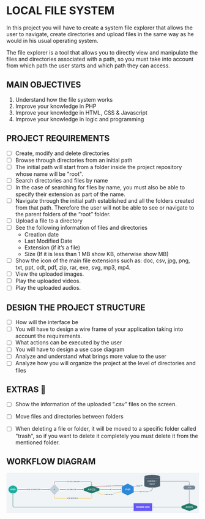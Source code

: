 # LOCAL FILE SYSTEM

In this project you will have to create a system file explorer that allows the 
user to navigate, create directories and upload files in the same way as he 
would in his usual operating system.  

The file explorer is a tool that allows you to directly view and manipulate the
files and directories associated with a path, so you must take into account from
which path the user starts and which path they can access.  

## MAIN OBJECTIVES

1. Understand how the file system works
2. Improve your knowledge in PHP
3. Improve your knowledge in HTML, CSS & Javascript 
4. Improve your knowledge in logic and programming

## PROJECT REQUIREMENTS

- [ ] Create, modify and delete directories
- [ ] Browse through directories from an initial path
- [ ] The initial path will start from a folder inside the project repository whose
name will be "root".
- [ ] Search directories and files by name
- [ ] In the case of searching for files by name, you must also be able to specify
their extension as part of the name.
- [ ] Navigate through the initial path established and all the folders created 
   from that path. Therefore the user will not be able to see or navigate to the 
   parent folders of the “root” folder.
- [ ] Upload a file to a directory
- [ ] See the following information of files and directories
    - Creation date
    - Last Modified Date
    - Extension (if it’s a file)
    - Size (If it is less than 1 MB show KB, otherwise show MB)
- [ ] Show the icon of the main file extensions such as:
       doc, csv, jpg, png, txt, ppt, odt, pdf, zip, rar, exe, svg, mp3, mp4.
- [ ] View the uploaded images.
- [ ] Play the uploaded videos.
- [ ] Play the uploaded audios.

## DESIGN THE PROJECT STRUCTURE

- [ ] How will the interface be
- [ ] You will have to design a wire frame of your application taking into 
account the requirements.
- [ ] What actions can be executed by the user
- [ ] You will have to design a use case diagram
- [ ] Analyze and understand what brings more value to the user
- [ ] Analyze how you will organize the project at the level of directories and
files

## EXTRAS 💯

- [ ] Show the information of the uploaded “.csv” files on the screen.
- [ ] Move files and directories between folders
- [ ] When deleting a file or folder, it will be moved to a specific folder called
"trash", so if you want to delete it completely you must delete it from the 
mentioned folder.


## WORKFLOW DIAGRAM

![WORKFLOW](./documentation/images/WORKFLOW@2x.png)

